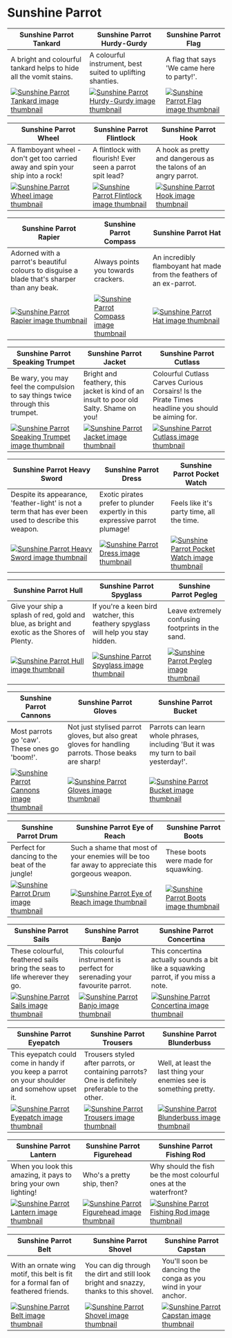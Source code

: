 # Sunshine Parrot

| Sunshine Parrot Tankard | Sunshine Parrot Hurdy-Gurdy | Sunshine Parrot Flag |
| ----------------------- | --------------------------- | -------------------- |
| A bright and colourful tankard helps to hide all the vomit stains. | A colourful instrument, best suited to uplifting shanties. | A flag that says 'We came here to party!'. |
| [![Sunshine Parrot Tankard image thumbnail](https://seaofthieves.wiki.gg/images/5/53/Sunshine_Parrot_Tankard.png)](https://seaofthieves.wiki.gg/wiki/Sunshine_Parrot_Tankard) | [![Sunshine Parrot Hurdy-Gurdy image thumbnail](https://seaofthieves.wiki.gg/images/2/2f/Sunshine_Parrot_Hurdy-Gurdy.png)](https://seaofthieves.wiki.gg/wiki/Sunshine_Parrot_Hurdy-Gurdy) | [![Sunshine Parrot Flag image thumbnail](https://seaofthieves.wiki.gg/images/1/1f/Sunshine_Parrot_Flag.png)](https://seaofthieves.wiki.gg/wiki/Sunshine_Parrot_Flag) |

| Sunshine Parrot Wheel | Sunshine Parrot Flintlock | Sunshine Parrot Hook |
| --------------------- | ------------------------- | -------------------- |
| A flamboyant wheel - don't get too carried away and spin your ship into a rock! | A flintlock with flourish! Ever seen a parrot spit lead? | A hook as pretty and dangerous as the talons of an angry parrot. |
| [![Sunshine Parrot Wheel image thumbnail](https://seaofthieves.wiki.gg/images/1/12/Sunshine_Parrot_Wheel.png)](https://seaofthieves.wiki.gg/wiki/Sunshine_Parrot_Wheel) | [![Sunshine Parrot Flintlock image thumbnail](https://seaofthieves.wiki.gg/images/b/b4/Sunshine_Parrot_Flintlock.png)](https://seaofthieves.wiki.gg/wiki/Sunshine_Parrot_Flintlock) | [![Sunshine Parrot Hook image thumbnail](https://seaofthieves.wiki.gg/images/4/44/Sunshine_Parrot_Hook.png)](https://seaofthieves.wiki.gg/wiki/Sunshine_Parrot_Hook) |

| Sunshine Parrot Rapier | Sunshine Parrot Compass | Sunshine Parrot Hat |
| ---------------------- | ----------------------- | ------------------- |
| Adorned with a parrot's beautiful colours to disguise a blade that's sharper than any beak. | Always points you towards crackers. | An incredibly flamboyant hat made from the feathers of an ex-parrot. |
| [![Sunshine Parrot Rapier image thumbnail](https://seaofthieves.wiki.gg/images/5/56/Sunshine_Parrot_Rapier.png)](https://seaofthieves.wiki.gg/wiki/Sunshine_Parrot_Rapier) | [![Sunshine Parrot Compass image thumbnail](https://seaofthieves.wiki.gg/images/e/e2/Sunshine_Parrot_Compass.png)](https://seaofthieves.wiki.gg/wiki/Sunshine_Parrot_Compass) | [![Sunshine Parrot Hat image thumbnail](https://seaofthieves.wiki.gg/images/4/49/Sunshine_Parrot_Hat.png)](https://seaofthieves.wiki.gg/wiki/Sunshine_Parrot_Hat) |

| Sunshine Parrot Speaking Trumpet | Sunshine Parrot Jacket | Sunshine Parrot Cutlass |
| -------------------------------- | ---------------------- | ----------------------- |
| Be wary, you may feel the compulsion to say things twice through this trumpet. | Bright and feathery, this jacket is kind of an insult to poor old Salty. Shame on you! | Colourful Cutlass Carves Curious Corsairs! Is the Pirate Times headline you should be aiming for. |
| [![Sunshine Parrot Speaking Trumpet image thumbnail](https://seaofthieves.wiki.gg/images/3/36/Sunshine_Parrot_Speaking_Trumpet.png)](https://seaofthieves.wiki.gg/wiki/Sunshine_Parrot_Speaking_Trumpet) | [![Sunshine Parrot Jacket image thumbnail](https://seaofthieves.wiki.gg/images/2/2e/Sunshine_Parrot_Jacket.png)](https://seaofthieves.wiki.gg/wiki/Sunshine_Parrot_Jacket) | [![Sunshine Parrot Cutlass image thumbnail](https://seaofthieves.wiki.gg/images/d/dc/Sunshine_Parrot_Cutlass.png)](https://seaofthieves.wiki.gg/wiki/Sunshine_Parrot_Cutlass) |

| Sunshine Parrot Heavy Sword | Sunshine Parrot Dress | Sunshine Parrot Pocket Watch |
| --------------------------- | --------------------- | ---------------------------- |
| Despite its appearance, 'feather-light' is not a term that has ever been used to describe this weapon. | Exotic pirates prefer to plunder expertly in this expressive parrot plumage! | Feels like it's party time, all the time. |
| [![Sunshine Parrot Heavy Sword image thumbnail](https://seaofthieves.wiki.gg/images/2/23/Sunshine_Parrot_Heavy_Sword.png)](https://seaofthieves.wiki.gg/wiki/Sunshine_Parrot_Heavy_Sword) | [![Sunshine Parrot Dress image thumbnail](https://seaofthieves.wiki.gg/images/8/8b/Sunshine_Parrot_Dress.png)](https://seaofthieves.wiki.gg/wiki/Sunshine_Parrot_Dress) | [![Sunshine Parrot Pocket Watch image thumbnail](https://seaofthieves.wiki.gg/images/5/50/Sunshine_Parrot_Pocket_Watch.png)](https://seaofthieves.wiki.gg/wiki/Sunshine_Parrot_Pocket_Watch) |

| Sunshine Parrot Hull | Sunshine Parrot Spyglass | Sunshine Parrot Pegleg |
| -------------------- | ------------------------ | ---------------------- |
| Give your ship a splash of red, gold and blue, as bright and exotic as the Shores of Plenty. | If you're a keen bird watcher, this feathery spyglass will help you stay hidden. | Leave extremely confusing footprints in the sand. |
| [![Sunshine Parrot Hull image thumbnail](https://seaofthieves.wiki.gg/images/d/d9/Sunshine_Parrot_Hull.png)](https://seaofthieves.wiki.gg/wiki/Sunshine_Parrot_Hull) | [![Sunshine Parrot Spyglass image thumbnail](https://seaofthieves.wiki.gg/images/5/51/Sunshine_Parrot_Spyglass.png)](https://seaofthieves.wiki.gg/wiki/Sunshine_Parrot_Spyglass) | [![Sunshine Parrot Pegleg image thumbnail](https://seaofthieves.wiki.gg/images/4/41/Sunshine_Parrot_Pegleg.png)](https://seaofthieves.wiki.gg/wiki/Sunshine_Parrot_Pegleg) |

| Sunshine Parrot Cannons | Sunshine Parrot Gloves | Sunshine Parrot Bucket |
| ----------------------- | ---------------------- | ---------------------- |
| Most parrots go 'caw'. These ones go 'boom!'. | Not just stylised parrot gloves, but also great gloves for handling parrots. Those beaks are sharp! | Parrots can learn whole phrases, including 'But it was my turn to bail yesterday!'. |
| [![Sunshine Parrot Cannons image thumbnail](https://seaofthieves.wiki.gg/images/6/6f/Sunshine_Parrot_Cannons.png)](https://seaofthieves.wiki.gg/wiki/Sunshine_Parrot_Cannons) | [![Sunshine Parrot Gloves image thumbnail](https://seaofthieves.wiki.gg/images/c/ce/Sunshine_Parrot_Gloves.png)](https://seaofthieves.wiki.gg/wiki/Sunshine_Parrot_Gloves) | [![Sunshine Parrot Bucket image thumbnail](https://seaofthieves.wiki.gg/images/4/44/Sunshine_Parrot_Bucket.png)](https://seaofthieves.wiki.gg/wiki/Sunshine_Parrot_Bucket) |

| Sunshine Parrot Drum | Sunshine Parrot Eye of Reach | Sunshine Parrot Boots |
| -------------------- | ---------------------------- | --------------------- |
| Perfect for dancing to the beat of the jungle! | Such a shame that most of your enemies will be too far away to appreciate this gorgeous weapon. | These boots were made for squawking. |
| [![Sunshine Parrot Drum image thumbnail](https://seaofthieves.wiki.gg/images/5/52/Sunshine_Parrot_Drum.png)](https://seaofthieves.wiki.gg/wiki/Sunshine_Parrot_Drum) | [![Sunshine Parrot Eye of Reach image thumbnail](https://seaofthieves.wiki.gg/images/f/f1/Sunshine_Parrot_Eye_of_Reach.png)](https://seaofthieves.wiki.gg/wiki/Sunshine_Parrot_Eye_of_Reach) | [![Sunshine Parrot Boots image thumbnail](https://seaofthieves.wiki.gg/images/a/a3/Sunshine_Parrot_Boots.png)](https://seaofthieves.wiki.gg/wiki/Sunshine_Parrot_Boots) |

| Sunshine Parrot Sails | Sunshine Parrot Banjo | Sunshine Parrot Concertina |
| --------------------- | --------------------- | -------------------------- |
| These colourful, feathered sails bring the seas to life wherever they go. | This colourful instrument is perfect for serenading your favourite parrot. | This concertina actually sounds a bit like a squawking parrot, if you miss a note. |
| [![Sunshine Parrot Sails image thumbnail](https://seaofthieves.wiki.gg/images/d/d0/Sunshine_Parrot_Sails.png)](https://seaofthieves.wiki.gg/wiki/Sunshine_Parrot_Sails) | [![Sunshine Parrot Banjo image thumbnail](https://seaofthieves.wiki.gg/images/8/8d/Sunshine_Parrot_Banjo.png)](https://seaofthieves.wiki.gg/wiki/Sunshine_Parrot_Banjo) | [![Sunshine Parrot Concertina image thumbnail](https://seaofthieves.wiki.gg/images/5/5b/Sunshine_Parrot_Concertina.png)](https://seaofthieves.wiki.gg/wiki/Sunshine_Parrot_Concertina) |

| Sunshine Parrot Eyepatch | Sunshine Parrot Trousers | Sunshine Parrot Blunderbuss |
| ------------------------ | ------------------------ | --------------------------- |
| This eyepatch could come in handy if you keep a parrot on your shoulder and somehow upset it. | Trousers styled after parrots, or containing parrots? One is definitely preferable to the other. | Well, at least the last thing your enemies see is something pretty. |
| [![Sunshine Parrot Eyepatch image thumbnail](https://seaofthieves.wiki.gg/images/0/0d/Sunshine_Parrot_Eyepatch.png)](https://seaofthieves.wiki.gg/wiki/Sunshine_Parrot_Eyepatch) | [![Sunshine Parrot Trousers image thumbnail](https://seaofthieves.wiki.gg/images/4/41/Sunshine_Parrot_Trousers.png)](https://seaofthieves.wiki.gg/wiki/Sunshine_Parrot_Trousers) | [![Sunshine Parrot Blunderbuss image thumbnail](https://seaofthieves.wiki.gg/images/5/5b/Sunshine_Parrot_Blunderbuss.png)](https://seaofthieves.wiki.gg/wiki/Sunshine_Parrot_Blunderbuss) |

| Sunshine Parrot Lantern | Sunshine Parrot Figurehead | Sunshine Parrot Fishing Rod |
| ----------------------- | -------------------------- | --------------------------- |
| When you look this amazing, it pays to bring your own lighting! | Who's a pretty ship, then? | Why should the fish be the most colourful ones at the waterfront? |
| [![Sunshine Parrot Lantern image thumbnail](https://seaofthieves.wiki.gg/images/d/d1/Sunshine_Parrot_Lantern.png)](https://seaofthieves.wiki.gg/wiki/Sunshine_Parrot_Lantern) | [![Sunshine Parrot Figurehead image thumbnail](https://seaofthieves.wiki.gg/images/0/0d/Sunshine_Parrot_Figurehead.png)](https://seaofthieves.wiki.gg/wiki/Sunshine_Parrot_Figurehead) | [![Sunshine Parrot Fishing Rod image thumbnail](https://seaofthieves.wiki.gg/images/d/dd/Sunshine_Parrot_Fishing_Rod.png)](https://seaofthieves.wiki.gg/wiki/Sunshine_Parrot_Fishing_Rod) |

| Sunshine Parrot Belt | Sunshine Parrot Shovel | Sunshine Parrot Capstan |
| -------------------- | ---------------------- | ----------------------- |
| With an ornate wing motif, this belt is fit for a formal fan of feathered friends. | You can dig through the dirt and still look bright and snazzy, thanks to this shovel. | You'll soon be dancing the conga as you wind in your anchor. |
| [![Sunshine Parrot Belt image thumbnail](https://seaofthieves.wiki.gg/images/c/c9/Sunshine_Parrot_Belt.png)](https://seaofthieves.wiki.gg/wiki/Sunshine_Parrot_Belt) | [![Sunshine Parrot Shovel image thumbnail](https://seaofthieves.wiki.gg/images/a/a7/Sunshine_Parrot_Shovel.png)](https://seaofthieves.wiki.gg/wiki/Sunshine_Parrot_Shovel) | [![Sunshine Parrot Capstan image thumbnail](https://seaofthieves.wiki.gg/images/0/0a/Sunshine_Parrot_Capstan.png)](https://seaofthieves.wiki.gg/wiki/Sunshine_Parrot_Capstan) |

